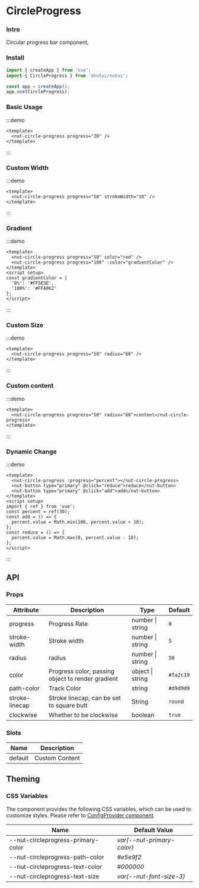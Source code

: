 # CircleProgress

### Intro

Circular progress bar component,

### Install

```js
import { createApp } from 'vue';
import { CircleProgress } from '@nutui/nutui';

const app = createApp();
app.use(CircleProgress);
```

### Basic Usage

:::demo

```vue
<template>
  <nut-circle-progress progress="20" />
</template>
```

:::

### Custom Width

:::demo

```vue
<template>
  <nut-circle-progress progress="50" strokeWidth="10" />
</template>
```

:::

### Gradient

:::demo

```vue
<template>
  <nut-circle-progress progress="50" color="red" />
  <nut-circle-progress progress="100" :color="gradientColor" />
</template>
<script setup>
const gradientColor = {
  '0%': '#FF5E5E',
  '100%': '#FFA062'
};
</script>
```

:::

### Custom Size

:::demo

```vue
<template>
  <nut-circle-progress progress="50" radius="60" />
</template>
```

:::

### Custom content

:::demo

```vue
<template>
  <nut-circle-progress progress="50" radius="60">content</nut-circle-progress>
</template>
```

:::

### Dynamic Change

:::demo

```vue
<template>
  <nut-circle-progress :progress="percent"></nut-circle-progress>
  <nut-button type="primary" @click="reduce">reduce</nut-button>
  <nut-button type="primary" @click="add">add</nut-button>
</template>
<script setup>
import { ref } from 'vue';
const percent = ref(30);
const add = () => {
  percent.value = Math.min(100, percent.value + 10);
};
const reduce = () => {
  percent.value = Math.max(0, percent.value - 10);
};
</script>
```

:::

## API

### Props

| Attribute      | Description                                       | Type             | Default   |
| -------------- | ------------------------------------------------- | ---------------- | --------- |
| progress       | Progress Rate                                     | number \| string | `0`       |
| stroke-width   | Stroke width                                      | number \| string | `5`       |
| radius         | radius                                            | number \| string | `50`      |
| color          | Progress color, passing object to render gradient | object \| string | `#fa2c19` |
| path-color     | Track Color                                       | string           | `#d9d9d9` |
| stroke-linecap | Stroke linecap, can be set to square butt         | String           | `round`   |
| clockwise      | Whether to be clockwise                           | boolean          | `true`    |

### Slots

| Name    | Description    |
| ------- | -------------- |
| default | Custom Content |

## Theming

### CSS Variables

The component provides the following CSS variables, which can be used to customize styles. Please refer to [ConfigProvider component](#/en-US/component/configprovider).

| Name                               | Default Value              |
| ---------------------------------- | -------------------------- |
| --nut-circleprogress-primary-color | _var(--nut-primary-color)_ |
| --nut-circleprogress-path-color    | _#e5e9f2_                  |
| --nut-circleprogress-text-color    | _#000000_                  |
| --nut-circleprogress-text-size     | _var(--nut-font-size-3)_   |
